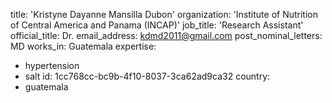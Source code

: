 title: 'Kristyne Dayanne Mansilla Dubon'
organization: 'Institute of Nutrition of Central America and Panama (INCAP)'
job_title: 'Research Assistant'
official_title: Dr.
email_address: kdmd2011@gmail.com
post_nominal_letters: MD
works_in: Guatemala
expertise:
  - hypertension
  - salt
id: 1cc768cc-bc9b-4f10-8037-3ca62ad9ca32
country:
  - guatemala
